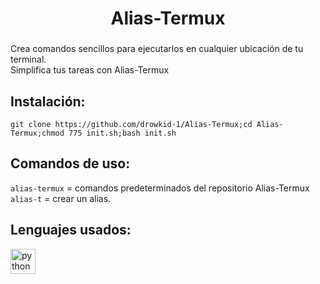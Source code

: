 <h1 align="center">Alias-Termux</h1>

###

<p align="left">Crea comandos sencillos para ejecutarlos en cualquier ubicación de tu terminal.<br>Simplifica tus tareas con Alias-Termux</p>

###

<h2 align="left">Instalación:</h2>

<p align="left"><code>git clone https://github.com/drowkid-1/Alias-Termux;cd Alias-Termux;chmod 775 init.sh;bash init.sh</code></p>

<h2 align="left">Comandos de uso: </h2>
<code>alias-termux</code> = comandos predeterminados del repositorio Alias-Termux </ br>
<br><code>alias-t</code> = crear un alias.
<h2 align="left">Lenguajes usados: </h2>
<div align="left">
  <img src="https://cdn.jsdelivr.net/gh/devicons/devicon/icons/python/python-original.svg" height="40" alt="python logo"  />
</div>

###
